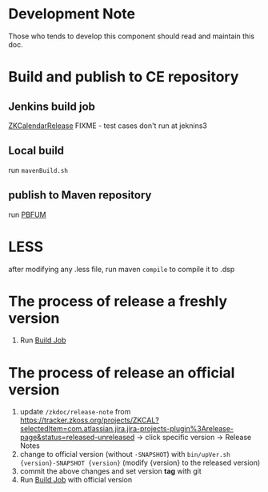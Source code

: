 # Development Note
Those who tends to develop this component should read and maintain this doc.

# Build and publish to CE repository
## Jenkins build job
[ZKCalendarRelease](https://jenkins3.pxinternal.com/job/ZKCalendarRelease/)
FIXME - test cases don't run at jeknins3

## Local build
run `mavenBuild.sh`

## publish to Maven repository
run [PBFUM](https://jenkins3.pxinternal.com/job/PBFUM/)


# LESS
after modifying any .less file, run maven `compile` to compile it to .dsp


# The process of release a freshly version
1. Run [Build Job](#jenkins-build-job)


# The process of release an official version
1. update `/zkdoc/release-note` from https://tracker.zkoss.org/projects/ZKCAL?selectedItem=com.atlassian.jira.jira-projects-plugin%3Arelease-page&status=released-unreleased -> click specific version -> Release Notes
2. change to official version (without `-SNAPSHOT`) with `bin/upVer.sh {version}-SNAPSHOT {version}` (modify {version} to the released version)
3. commit the above changes and set version **tag** with git
5. Run [Build Job](#jenkins-build-job) with official version